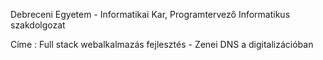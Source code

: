 Debreceni Egyetem - Informatikai Kar, Programtervező Informatikus szakdolgozat

Címe : Full stack webalkalmazás fejlesztés - Zenei DNS a digitalizációban